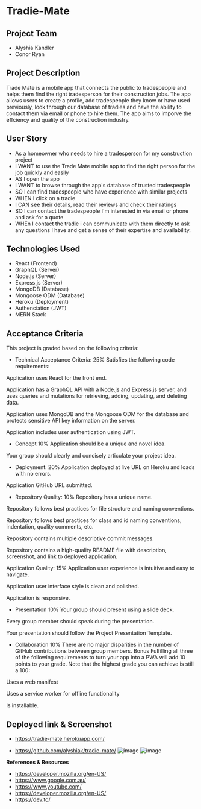 
# Tradie-Mate

## Project Team
- Alyshia Kandler 
- Conor Ryan


**Project Description**
-
Trade Mate is a mobile app that connects the public to tradespeople and helps them find the right tradesperson for their construction jobs. The app allows users to create a profile, add tradespeople they know or have used previously, look through our database of tradies and have the ability to contact them via email or phone to hire them. The app aims to imporve the effciency and quality of the construction industry.


**User Story**
-
- As a homeowner who needs to hire a tradesperson for my construction project
- I WANT to use the Trade Mate mobile app to find the right person for the job quickly and easily
- AS I open the app 
- I WANT to browse through the app's database of trusted tradespeople
- SO I can find tradespeople who have experience with similar projects
- WHEN I click on a tradie 
- I CAN see their details, read their reviews and check their ratings
- SO I can contact the tradespeople I'm interested in via email or phone and ask for a quote
- WHEn I contact the tradie i can communicate with them directly to ask any questions I have and get a sense of their expertise and     availability.


**Technologies Used**
-
- React (Frontend)
-  GraphQL (Server)
-  Node.js (Server)
-  Express.js (Server) 
-  MongoDB (Database)
-  Mongoose ODM (Database)
-  Heroku (Deployment)
-  Authenciation (JWT)
- MERN Stack

**Acceptance Criteria**
-
 This project is graded based on the following criteria:

- Technical Acceptance Criteria: 25%
Satisfies the following code requirements:


Application uses React for the front end.

Application has a GraphQL API with a Node.js and Express.js server, and uses queries and mutations for retrieving, adding, updating, and deleting data.

Application uses MongoDB and the Mongoose ODM for the database and protects sensitive API key information on the server.

Application includes user authentication using JWT.

- Concept 10%
Application should be a unique and novel idea.

Your group should clearly and concisely articulate your project idea.

- Deployment: 20%
Application deployed at live URL on Heroku and loads with no errors.

Application GitHub URL submitted.

- Repository Quality: 10%
Repository has a unique name.

Repository follows best practices for file structure and naming conventions.

Repository follows best practices for class and id naming conventions, indentation, quality comments, etc.

Repository contains multiple descriptive commit messages.

Repository contains a high-quality README file with description, screenshot, and link to deployed application.

Application Quality: 15%
Application user experience is intuitive and easy to navigate.

Application user interface style is clean and polished.

Application is responsive.

- Presentation 10%
Your group should present using a slide deck.

Every group member should speak during the presentation.

Your presentation should follow the Project Presentation Template.

- Collaboration 10%
There are no major disparities in the number of GitHub contributions between group members.
Bonus
Fulfilling all three of the following requirements to turn your app into a PWA will add 10 points to your grade. Note that the highest grade you can achieve is still a 100:

Uses a web manifest

Uses a service worker for offline functionality

Is installable.

**Deployed link & Screenshot**
-
- https://tradie-mate.herokuapp.com/ 

- https://github.com/alyshiak/tradie-mate/
![image](https://github.com/alyshiak/tradie-mate/assets/118101244/01722527-756a-4462-a3da-95604169b07e)
![image](https://github.com/alyshiak/tradie-mate/assets/118101244/d1854bbe-8c35-437a-99cd-1aa94f26815b)


**References & Resources**
- https://developer.mozilla.org/en-US/
- https://www.google.com.au/
- https://www.youtube.com/
- https://developer.mozilla.org/en-US/
- https://dev.to/




